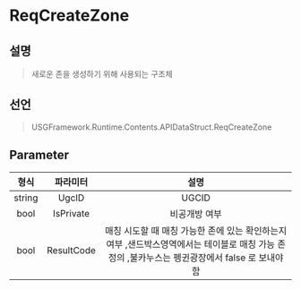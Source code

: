 # ReqCreateZone

## 설명
> 새로운 존을 생성하기 위해 사용되는 구조체
## 선언
> USGFramework.Runtime.Contents.APIDataStruct.ReqCreateZone

## Parameter
| **형식** |  **파라미터**  |                                        **설명**                                         |
|:------:|:----------:|:-------------------------------------------------------------------------------------:|
| string |   UgcID    |                                         UGCID                                         |
|  bool  | IsPrivate  |                                        비공개방 여부                                        |
|  bool  | ResultCode | 매칭 시도할 때 매칭 가능한 존에 있는 확인하는지 여부 ,샌드박스영역에서는 테이블로 매칭 가능 존 정의 ,불카누스는 펭귄광장에서 false 로 보내야 함 |
